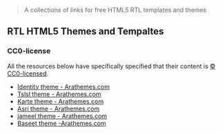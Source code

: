 > A collections of links for free HTML5 RTL templates and themes

## RTL HTML5 Themes and Tempaltes

### CC0-license

All the resources below have specifically specified that their content is [:copyright: CC0-licensed](https://creativecommons.org/publicdomain/zero/1.0/).

* [Identity theme - Arathemes.com](https://arathemes.com/theme/identity)
* [Tslsl theme - Arathemes.com](https://arathemes.com/theme/tslsl)
* [Karte theme - Arathemes.com](https://arathemes.com/theme/karte)
* [Asri theme - Arathemes.com](https://arathemes.com/theme/asri)
* [jameel theme - Arathemes.com](https://arathemes.com/theme/jameel)
* [Baseet theme -Arathemes.com](https://arathemes.com/theme/baseet/)
